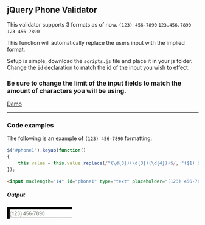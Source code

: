 ## jQuery Phone Validator

This validator supports 3 formats as of now. 
`(123) 456-7890`
`123.456.7890`
`123-456-7890`

This function will automatically replace the users input with the implied format.

Setup is simple, download the `scripts.js` file and place it in your js folder.
Change the `id` declaration to match the id of the input you wish to effect.

### Be sure to change the limit of the input fields to match the amount of characters you will be using.

[Demo](https://thesandybridge.github.io/jQuery-Phone-Validation/)

---

### Code examples

The following is an example of `(123) 456-7890` formatting.

```javascript
$('#phone1').keyup(function()
{
    this.value = this.value.replace(/^(\d{3})(\d{3})(\d{4})+$/, "($1) $2-$3");
});
```

```html
<input maxlength="14" id="phone1" type="text" placeholder="(123) 456-7890" required> 
```
##### Output

![](assets/chrome-capture.gif)

